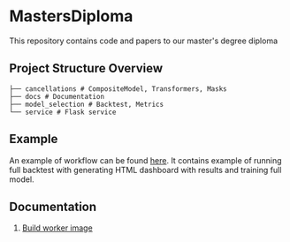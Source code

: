 # MastersDiploma
This repository contains code and papers to our master's degree diploma



## Project Structure Overview
```
├── cancellations # CompositeModel, Transformers, Masks
├── docs # Documentation
├── model_selection # Backtest, Metrics
└── service # Flask service
```
## Example
An example of workflow can be found [here](fnb/model_selection/examples/test.py).
It contains example of running full backtest with generating HTML dashboard with results and training full model.



## Documentation
1. [Build worker image](docs/worker_build.md)


